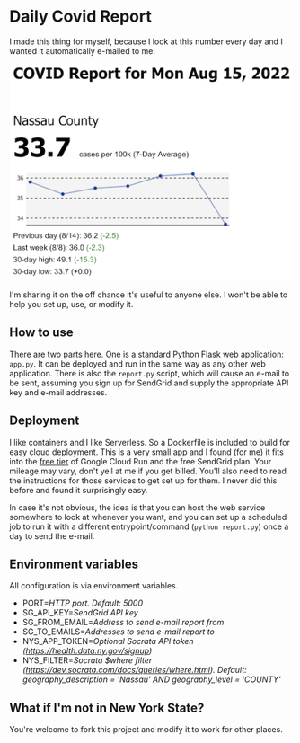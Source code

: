 # Daily Covid Report

I made this thing for myself, because I look at this number every day and I
wanted it automatically e-mailed to me:

<img src="example.png">

I'm sharing it on the off chance it's useful to anyone else. I won't be able to
help you set up, use, or modify it.

## How to use

There are two parts here. One is a standard Python Flask web application:
`app.py`. It can be deployed and run in the same way as any other web application.
There is also the `report.py` script, which will cause an e-mail to be sent,
assuming you sign up for SendGrid and supply the appropriate API key and e-mail
addresses.

## Deployment

I like containers and I like Serverless. So a Dockerfile is included to build
for easy cloud deployment. This is a very small app and I found (for me) it fits
into the [free
tier](https://cloud.google.com/free/docs/free-cloud-features#free-tier) of
Google Cloud Run and the free SendGrid plan. Your mileage may vary, don't yell
at me if you get billed. You'll also need to read the  instructions for those
services to get set up for them. I never did this before and found it
surprisingly easy.

In case it's not obvious, the idea is that you can host the web service
somewhere to look at whenever you want, and you can set up a scheduled job to
run it with a different entrypoint/command (`python report.py`) once a day to
send the e-mail.

## Environment variables

All configuration is via environment variables.

* PORT=*HTTP port. Default: 5000*
* SG_API_KEY=*SendGrid API key*
* SG_FROM_EMAIL=*Address to send e-mail report from*
* SG_TO_EMAILS=*Addresses to send e-mail report to*
* NYS_APP_TOKEN=*Optional Socrata API token (<https://health.data.ny.gov/signup>)*
* NYS_FILTER=*Socrata $where filter
  (<https://dev.socrata.com/docs/queries/where.html>). Default:
  geography_description = 'Nassau' AND geography_level = 'COUNTY'*

## What if I'm not in New York State?

You're welcome to fork this project and modify it to work for other places.
